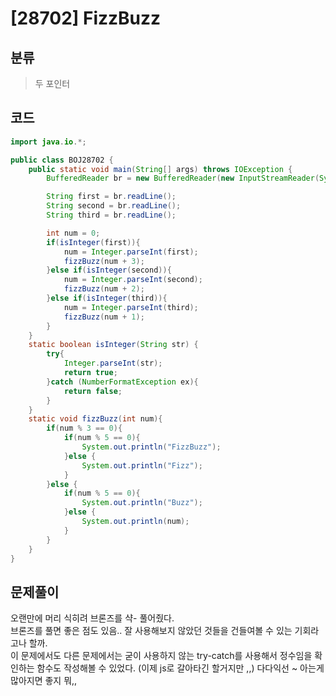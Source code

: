# [28702] FizzBuzz

## 분류
> 두 포인터

## 코드
```java
import java.io.*;

public class BOJ28702 {
    public static void main(String[] args) throws IOException {
        BufferedReader br = new BufferedReader(new InputStreamReader(System.in));

        String first = br.readLine();
        String second = br.readLine();
        String third = br.readLine();

        int num = 0;
        if(isInteger(first)){
            num = Integer.parseInt(first);
            fizzBuzz(num + 3);
        }else if(isInteger(second)){
            num = Integer.parseInt(second);
            fizzBuzz(num + 2);
        }else if(isInteger(third)){
            num = Integer.parseInt(third);
            fizzBuzz(num + 1);
        }
    }
    static boolean isInteger(String str) {
        try{
            Integer.parseInt(str);
            return true;
        }catch (NumberFormatException ex){
            return false;
        }
    }
    static void fizzBuzz(int num){
        if(num % 3 == 0){
            if(num % 5 == 0){
                System.out.println("FizzBuzz");
            }else {
                System.out.println("Fizz");
            }
        }else {
            if(num % 5 == 0){
                System.out.println("Buzz");
            }else {
                System.out.println(num);
            }
        }
    }
}
```

## 문제풀이

오랜만에 머리 식히려 브론즈를 샥- 풀어줬다.  
브론즈를 풀면 좋은 점도 있음.. 잘 사용해보지 않았던 것들을 건들여볼 수 있는 기회라고나 할까.  
이 문제에서도 다른 문제에서는 굳이 사용하지 않는 try-catch를 사용해서 정수임을 확인하는 함수도 작성해볼 수 있었다. (이제 js로 갈아타긴 할거지만 ,,) 다다익선 ~ 아는게 많아지면 좋지 뭐,,
